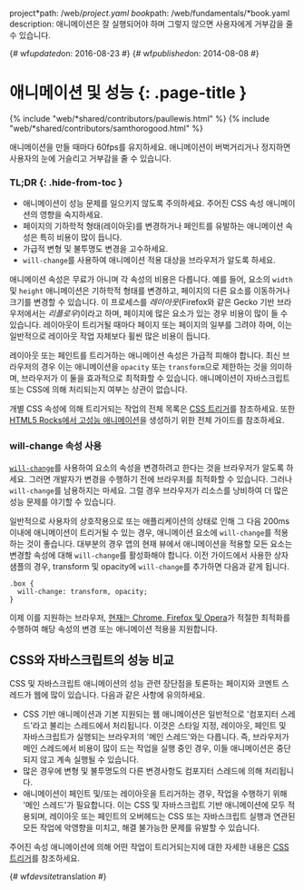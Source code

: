 project*path: /web/*project.yaml
book*path: /web/fundamentals/*book.yaml
description: 애니메이션은 잘 실행되어야 하며 그렇지 않으면 사용자에게 거부감을 줄 수 있습니다.

{# wf*updated*on: 2016-08-23 #}
{# wf*published*on: 2014-08-08 #}

# 애니메이션 및 성능 {: .page-title }

{% include "web/*shared/contributors/paullewis.html" %}
{% include "web/*shared/contributors/samthorogood.html" %}

애니메이션을 만들 때마다 60fps를 유지하세요. 애니메이션이 버벅거리거나 정지하면 사용자의 눈에 거슬리고 거부감을 줄 수 있습니다.

### TL;DR {: .hide-from-toc }

- 애니메이션이 성능 문제를 일으키지 않도록 주의하세요. 주어진 CSS 속성 애니메이션의 영향을 숙지하세요.
- 페이지의 기하학적 형태(레이아웃)를 변경하거나 페인트를 유발하는 애니메이션 속성은 특히 비용이 많이 듭니다.
- 가급적 변형 및 불투명도 변경을 고수하세요.
-  <code>will-change</code>를 사용하여 애니메이션 적용 대상을 브라우저가 알도록 하세요.

애니메이션 속성은 무료가 아니며 각 속성의 비용은 다릅니다. 예를 들어, 요소의 `width` 및 `height` 애니메이션은 기하학적 형태를
변경하고, 페이지의 다른 요소를 이동하거나 크기를 변경할 수 있습니다. 이 프로세스를 *레이아웃*(Firefox와 같은 Gecko 기반
브라우저에서는 *리플로우*)이라고 하며, 페이지에 많은 요소가 있는 경우 비용이 많이 들 수 있습니다. 레이아웃이 트리거될 때마다 페이지 또는
페이지의 일부를 그려야 하며, 이는 일반적으로 레이아웃 작업 자체보다 휠씬 많은 비용이 듭니다.

레이아웃 또는 페인트를 트리거하는 애니메이션 속성은 가급적 피해야 합니다. 최신 브라우저의 경우 이는 애니메이션을 `opacity` 또는
`transform`으로 제한하는 것을 의미하며, 브라우저가 이 둘을 효과적으로 최적화할 수 있습니다. 애니메이션이 자바스크립트 또는 CSS에
의해 처리되는지 여부는 상관이 없습니다.

개별 CSS 속성에 의해 트리거되는 작업의 전체 목록은 [CSS 트리거](http://csstriggers.com)를 참조하세요. 또한
[HTML5 Rocks에서 고성능
애니메이션](http://www.html5rocks.com/en/tutorials/speed/high-performance-animations/)을
생성하기 위한 전체 가이드를 참조하세요.

### will-change 속성 사용

[`will-change`](https://dev.w3.org/csswg/css-will-change/)를 사용하여 요소의 속성을 변경하려고
한다는 것을 브라우저가 알도록 하세요. 그러면 개발자가 변경을 수행하기 전에 브라우저를 최적화할 수 있습니다. 그러나 `will-change`를
남용하지는 마세요. 그럴 경우 브라우저가 리소스를 낭비하여 더 많은 성능 문제를 야기할 수 있습니다.

일반적으로 사용자의 상호작용으로 또는 애플리케이션의 상태로 인해 그 다음 200ms 이내에 애니메이션이 트리거될 수 있는 경우, 애니메이션
요소에 `will-change`를 적용하는 것이 좋습니다. 대부분의 경우 앱의 현재 뷰에서 애니메이션을 적용할 모든 요소는 변경할 속성에 대해
`will-change`를 활성화해야 합니다. 이전 가이드에서 사용한 상자 샘플의 경우, transform 및 opacity에
`will-change`를 추가하면 다음과 같게 됩니다.

```
.box {
  will-change: transform, opacity;
}
```

이제 이를 지원하는 브라우저, [현재는 Chrome, Firefox 및
Opera](http://caniuse.com/#feat=will-change)가 적절한 최적화를 수행하여 해당 속성의 변경 또는 애니메이션
적용을 지원합니다.

## CSS와 자바스크립트의 성능 비교

CSS 및 자바스크립트 애니메이션의 성능 관련 장단점을 토론하는 페이지와 코멘트 스레드가 웹에 많이 있습니다. 다음과 같은 사항에 유의하세요.

- CSS 기반 애니메이션과 기본 지원되는 웹 애니메이션은 일반적으로 '컴포지터 스레드'라고 불리는 스레드에서 처리됩니다. 이것은 스타일 지정,
레이아웃, 페인트 및 자바스크립트가 실행되는 브라우저의 '메인 스레드'와는 다릅니다. 즉, 브라우저가 메인 스레드에서 비용이 많이 드는 작업을
실행 중인 경우, 이들 애니메이션은 중단되지 않고 계속 실행될 수 있습니다.
- 많은 경우에 변형 및 불투명도의 다른 변경사항도 컴포지터 스레드에 의해 처리됩니다.
- 애니메이션이 페인트 및/또는 레이아웃을 트리거하는 경우, 작업을 수행하기 위해 '메인 스레드'가 필요합니다. 이는 CSS 및 자바스크립트
기반 애니메이션에 모두 적용되며, 레이아웃 또는 페인트의 오버헤드는 CSS 또는 자바스크립트 실행과 연관된 모든 작업에 악영향을 미치고, 해결
불가능한 문제를 유발할 수 있습니다.

주어진 속성 애니메이션에 의해 어떤 작업이 트리거되는지에 대한 자세한 내용은 [CSS 트리거](http://csstriggers.com)를
참조하세요.

{# wf*devsite*translation #}
